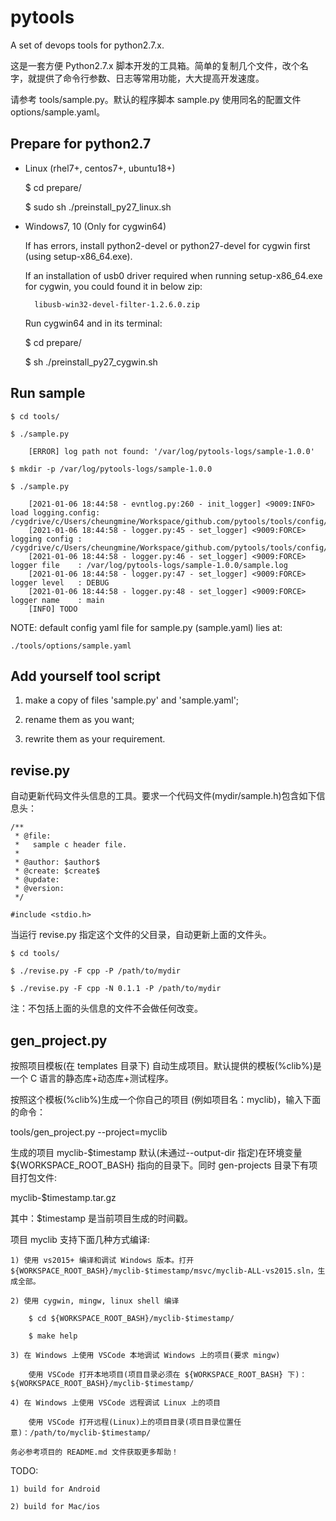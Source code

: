 # pytools

A set of devops tools for python2.7.x.

这是一套方便 Python2.7.x 脚本开发的工具箱。简单的复制几个文件，改个名字，就提供了命令行参数、日志等常用功能，大大提高开发速度。

请参考 tools/sample.py。默认的程序脚本 sample.py 使用同名的配置文件 options/sample.yaml。


## Prepare for python2.7

- Linux (rhel7+, centos7+, ubuntu18+)

	$ cd prepare/

	$ sudo sh ./preinstall_py27_linux.sh

- Windows7, 10 (Only for cygwin64)

	If has errors, install python2-devel or python27-devel for cygwin first (using setup-x86_64.exe).

	If an installation of usb0 driver required when running setup-x86_64.exe for cygwin, you could found it in below zip:

		libusb-win32-devel-filter-1.2.6.0.zip

	Run cygwin64 and in its terminal:

	$ cd prepare/

	$ sh ./preinstall_py27_cygwin.sh


## Run sample

	$ cd tools/

	$ ./sample.py

		[ERROR] log path not found: '/var/log/pytools-logs/sample-1.0.0'

	$ mkdir -p /var/log/pytools-logs/sample-1.0.0

	$ ./sample.py

		[2021-01-06 18:44:58 - evntlog.py:260 - init_logger] <9009:INFO> load logging.config: /cygdrive/c/Users/cheungmine/Workspace/github.com/pytools/tools/config/logger.config
		[2021-01-06 18:44:58 - logger.py:45 - set_logger] <9009:FORCE> logging config : /cygdrive/c/Users/cheungmine/Workspace/github.com/pytools/tools/config/logger.config
		[2021-01-06 18:44:58 - logger.py:46 - set_logger] <9009:FORCE> logger file    : /var/log/pytools-logs/sample-1.0.0/sample.log
		[2021-01-06 18:44:58 - logger.py:47 - set_logger] <9009:FORCE> logger level   : DEBUG
		[2021-01-06 18:44:58 - logger.py:48 - set_logger] <9009:FORCE> logger name    : main
		[INFO] TODO


NOTE: default config yaml file for sample.py (sample.yaml) lies at:

	./tools/options/sample.yaml


## Add yourself tool script

1) make a copy of files 'sample.py' and 'sample.yaml';

2) rename them as you want;

3) rewrite them as your requirement.

## revise.py

自动更新代码文件头信息的工具。要求一个代码文件(mydir/sample.h)包含如下信息头：


```
/**
 * @file:
 *   sample c header file.
 * 
 * @author: $author$
 * @create: $create$
 * @update:
 * @version:
 */

#include <stdio.h>

```

当运行 revise.py 指定这个文件的父目录，自动更新上面的文件头。

	$ cd tools/

	$ ./revise.py -F cpp -P /path/to/mydir

	$ ./revise.py -F cpp -N 0.1.1 -P /path/to/mydir

注：不包括上面的头信息的文件不会做任何改变。

## gen_project.py

按照项目模板(在 templates 目录下) 自动生成项目。默认提供的模板(%clib%)是一个 C 语言的静态库+动态库+测试程序。

按照这个模板(%clib%)生成一个你自己的项目 (例如项目名：myclib)，输入下面的命令：

  tools/gen_project.py --project=myclib

生成的项目 myclib-$timestamp 默认(未通过--output-dir 指定)在环境变量 ${WORKSPACE_ROOT_BASH} 指向的目录下。同时 gen-projects 目录下有项目打包文件:

  myclib-$timestamp.tar.gz

其中：$timestamp 是当前项目生成的时间戳。


项目 myclib 支持下面几种方式编译:

	1) 使用 vs2015+ 编译和调试 Windows 版本。打开 ${WORKSPACE_ROOT_BASH}/myclib-$timestamp/msvc/myclib-ALL-vs2015.sln，生成全部。

	2) 使用 cygwin, mingw, linux shell 编译

		$ cd ${WORKSPACE_ROOT_BASH}/myclib-$timestamp/

		$ make help

	3) 在 Windows 上使用 VSCode 本地调试 Windows 上的项目(要求 mingw)
	
		使用 VSCode 打开本地项目(项目目录必须在 ${WORKSPACE_ROOT_BASH} 下)：${WORKSPACE_ROOT_BASH}/myclib-$timestamp/

	4) 在 Windows 上使用 VSCode 远程调试 Linux 上的项目
	
		使用 VSCode 打开远程(Linux)上的项目目录(项目目录位置任意)：/path/to/myclib-$timestamp/
	
	务必参考项目的 README.md 文件获取更多帮助！

TODO:

    1) build for Android

	2) build for Mac/ios
